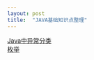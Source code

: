 ```yaml
---
layout: post
title:  "JAVA基础知识点整理"
---
```

[Java中异常分类](https://alphajie.github.io/java/%E5%BC%82%E5%B8%B8/2020/08/26/Exception-in-java.html)  
[枚举]()
